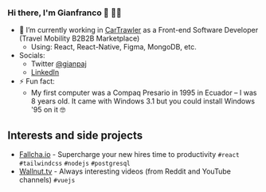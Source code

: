 ### Hi there, I'm Gianfranco 👋 👩‍🌾

<!-- [![Contact me on Codementor to get live 1:1 coding help](https://www.codementor.io/m-badges/gianpaj/find-me-on-cm-b.svg)](https://www.codementor.io/@gianpaj?refer=badge) -->

- 🔭 I’m currently working in [CarTrawler](https://corporate.cartrawler.com/en-gb/what-we-do/mobility/) as a Front-end Software Developer (Travel Mobility B2B2B Marketplace)
  - Using: React, React-Native, Figma, MongoDB, etc.
- Socials:
  - Twitter [@gianpaj](https://twitter.com/gianpaj)
  - [LinkedIn](https://linkedin.com/in/gianpaj)
- ⚡ Fun fact:
  - My first computer was a Compaq Presario in 1995 in Ecuador – I was 8 years old. It came with Windows 3.1 but you could install Windows '95 on it 🤓

## Interests and side projects

- [Fallcha.io](https://app.fallcha.io/) - Supercharge your new hires time to productivity `#react` `#tailwindcss` `#nodejs` `#postgresql`
- [Wallnut.tv](https://walnut.tv/) - Always interesting videos (from Reddit and YouTube channels) `#vuejs`

<!-- ### Learning Rust
  
- by doing these exercises [rustlings](https://github.com/rust-lang/rustlings)
- and reading [Programming Rust](https://www.oreilly.com/library/view/programming-rust-2nd/9781492052586/) book
-->
